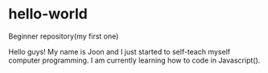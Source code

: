# hello-world
Beginner repository(my first one)

Hello guys!
My name is Joon and I just started to self-teach myself computer programming.
I am currently learning how to code in Javascript().
